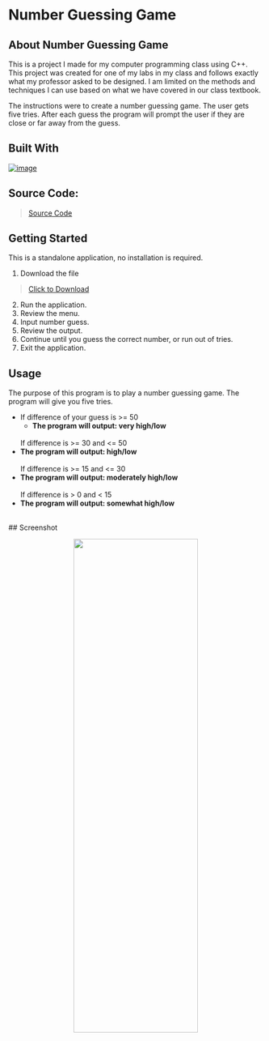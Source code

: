 # Number Guessing Game

## About Number Guessing Game

This is a project I made for my computer programming class using C++.
This project was created for one of my labs in my class and
follows exactly what my professor asked to be designed. I am
limited on the methods and techniques I can use based on what we 
have covered in our class textbook.

The instructions were to create a number guessing game. The user gets
five tries. After each guess the program will prompt the user if they
are close or far away from the guess.

## Built With

[![image](https://skillicons.dev/icons?i=cpp,visualstudio)](https://skillicons.dev)

## Source Code:
> [Source Code](https://github.com/ant-cantu/2-4_Number-Guessing-Game/blob/main/L2-4.cpp)

## Getting Started

This is a standalone application, no installation is required.

1. Download the file
> [Click to Download](https://github.com/ant-cantu/2-4_Number-Guessing-Game/blob/main/L2-4.exe)

2. Run the application.
3. Review the menu.
4. Input number guess.
5. Review the output.
6. Continue until you guess the correct number, or run out of tries.
7. Exit the application.

## Usage

The purpose of this program is to play a number guessing game. The
program will give you five tries.

<ul>
<li>If difference of your guess is >= 50 <br>
  <ul>
  <li><b>The program will output: very high/low</b></li> <br>
  </ul>
If difference is >= 30 and <= 50 <br>
  <li><b>The program will output: high/low</b></li> <br>
If difference is >= 15 and <= 30 <nr>
  <li><b>The program will output: moderately high/low</b></li> <br>
If difference is > 0 and < 15 <br>
  <li><b>The program will output: somewhat high/low</b></li> <br>
</ul>
## Screenshot

<p align="center">
<img src="https://github.com/ant-cantu/2-4_Number-Guessing-Game/assets/137722821/32e919ae-e234-4202-97ee-b773107cc012" width="70%" height="50%"></img>
</p>
